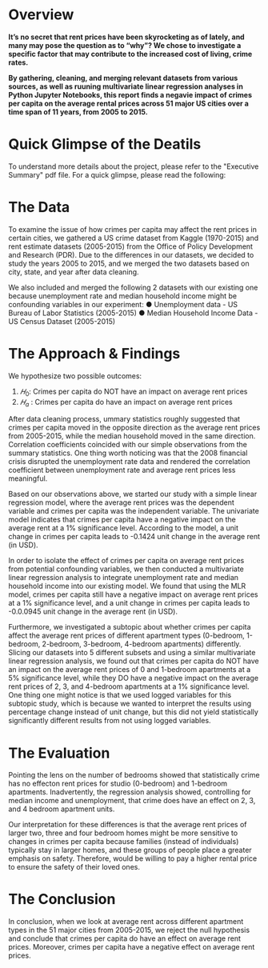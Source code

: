   # Overview
  
  **It’s no secret that rent prices have been skyrocketing as of lately, and many may pose the question as to “why”? We chose to investigate a specific factor that may contribute to the increased cost of living, crime rates.** 
  
  **By gathering, cleaning, and merging relevant datasets from various sources, as well as ruuning multivariate linear regression analyses in Python Jupyter Notebooks, this report finds a negavie impact of crimes per capita on the average rental prices across 51 major US cities over a time span of 11 years, from 2005 to 2015.**

# Quick Glimpse of the Deatils
To understand more details about the project, please refer to the "Executive Summary" pdf file. For a quick glimpse, please read the following:

# The Data
To examine the issue of how crimes per capita may affect the rent prices in certain cities, we gathered a US crime dataset from Kaggle (1970-2015) and rent estimate datasets (2005-2015) from the Office of Policy Development and Research (PDR). Due to the differences in our datasets, we decided to study the years 2005 to 2015, and we merged the two datasets based on city, state, and year after data cleaning.

We also included and merged the following 2 datasets with our existing one because
unemployment rate and median household income might be confounding variables in our
experiment:
● Unemployment data - US Bureau of Labor Statistics (2005-2015)
● Median Household Income Data - US Census Dataset (2005-2015)


# The Approach & Findings
We hypothesize two possible outcomes:
1. $𝐻_0$: Crimes per capita do NOT have an impact on average rent prices
2. $𝐻_a$ : Crimes per capita do have an impact on average rent prices

After data cleaning process, ummary statistics roughly suggested that crimes per capita moved in the opposite direction as the average rent prices from 2005-2015, while the median household moved in the same direction. Correlation coefficients coincided with our simple observations from the summary statistics. One thing worth noticing was that the 2008 financial crisis disrupted the unemployment rate data and rendered the correlation coefficient between unemployment rate and average rent prices less meaningful.

Based on our observations above, we started our study with a simple linear regression model, where the average rent prices was the dependent variable and crimes per capita was the independent variable. The univariate model indicates that crimes per capita have a negative impact on the average rent at a 1% significance level. According to the model, a unit change in crimes per capita leads to -0.1424 unit change in the average rent (in USD).

In order to isolate the effect of crimes per capita on average rent prices from potential confounding variables, we then conducted a multivariate linear regression analysis to integrate unemployment rate and median household income into our existing model. We found that using the MLR model, crimes per capita still have a negative impact on average rent prices at a 1% significance level, and a unit change in crimes per capita leads to -0.0.0945 unit change in the
average rent (in USD).

Furthermore, we investigated a subtopic about whether crimes per capita affect the average rent prices of different apartment types (0-bedroom, 1-bedroom, 2-bedroom, 3-bedroom, 4-bedroom apartments) differently. Slicing our datasets into 5 different subsets and using a similar multivariate linear regression analysis, we found out that crimes per capita do NOT have an impact on the average rent prices of 0 and 1-bedroom apartments at a 5% significance level, while they DO have a negative impact on the average rent prices of 2, 3, and 4-bedroom apartments at a 1% significance level. One thing one might notice is that we used logged variables for this subtopic study, which is because we wanted to interpret the results using percentage change instead of unit change, but this did not yield statistically significantly different results from not using logged variables.

# The Evaluation

Pointing the lens on the number of bedrooms showed that statistically crime has no effecton rent prices for studio (0-bedroom) and 1-bedroom apartments. Inadvertently, the regression analysis showed, controlling for median income and unemployment, that crime does have an effect on 2, 3, and 4 bedroom apartment units.

Our interpretation for these differences is that the average rent prices of larger two, three
and four bedroom homes might be more sensitive to changes in crimes per capita because
families (instead of individuals) typically stay in larger homes, and these groups of people place
a greater emphasis on safety. Therefore, would be willing to pay a higher rental price to ensure
the safety of their loved ones.

# The Conclusion

In conclusion, when we look at average rent across different apartment types in the 51
major cities from 2005-2015, we reject the null hypothesis and conclude that crimes per capita
do have an effect on average rent prices. Moreover, crimes per capita have a negative effect on
average rent prices.
